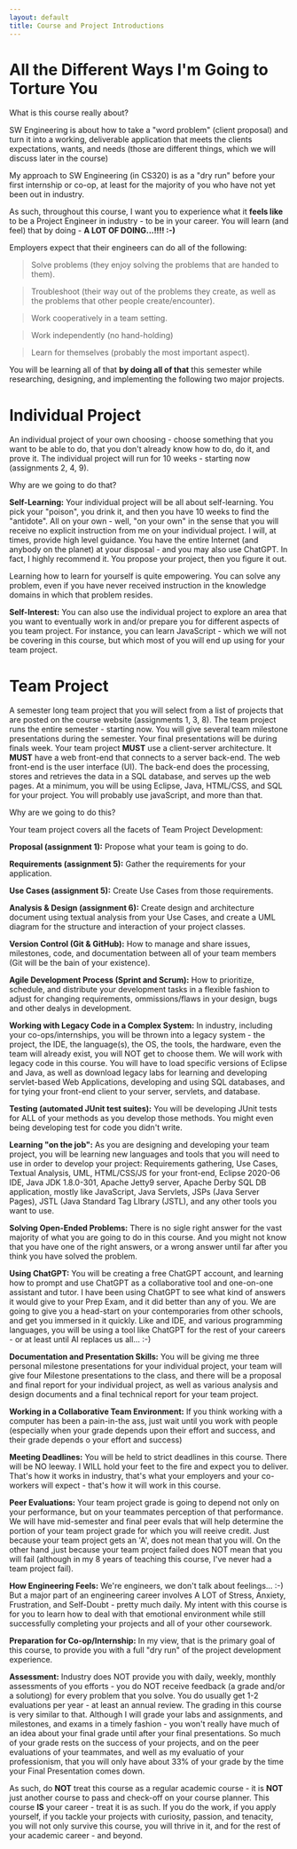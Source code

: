 ```yaml
---
layout: default
title: Course and Project Introductions
---
```


All the Different Ways I'm Going to Torture You
====================================================

What is this course really about?

SW Engineering is about how to take a "word problem" (client proposal) and turn it into a working, deliverable application that meets the clients expectations, wants, and needs (those are different things, which we will discuss later in the course)

My approach to SW Engineering (in CS320) is as a "dry run" before your first internship or co-op, at least for the majority of you who have not yet been out in industry.
   
As such, throughout this course, I want you to experience what it **feels like** to be a Project Engineer in industry - to be in your career.  You will learn (and feel) that by doing - **A LOT OF DOING...!!!!  :-)**

Employers expect that their engineers can do all of the following:

   > Solve problems (they enjoy solving the problems that are handed to them).
   
   > Troubleshoot (their way out of the problems they create, as well as the problems that other people create/encounter).
   
   > Work cooperatively in a team setting.
   
   > Work independently (no hand-holding)
   
   > Learn for themselves (probably the most important aspect).
   
You will be learning all of that **by doing all of that** this semester while researching, designing, and implementing the following two major projects.

Individual Project
==================
An individual project of your own choosing - choose something that you want to be able to do, that you don't already know how to do, do it, and prove it.  The individual project will run for 10 weeks - starting now  (assignments 2, 4, 9).
 
Why are we going to do that?
 
**Self-Learning:** Your individual project will be all about self-learning.  You pick your "poison", you drink it, and then you have 10 weeks to find the "antidote".  All on your own - well, "on your own" in the sense that you will receive no explicit instruction from me on your individual project.  I will, at times, provide high level guidance.  You have the entire Internet (and anybody on the planet) at your disposal - and you may also use ChatGPT.  In fact, I highly recommend it.  You propose your project, then you figure it out.

Learning how to learn for yourself is quite empowering.  You can solve any problem, even if you have never received instruction in the knowledge domains in which that problem resides.

**Self-Interest:** You can also use the individual project to explore an area that you want to eventually work in and/or prepare you for different aspects of you team project.  For instance, you can learn JavaScript - which we will not be covering in this course, but which most of you will end up using for your team project.

Team Project
============
   
A semester long team project that you will select from a list of projects that are posted on the course website (assignments 1, 3, 8).  The team project runs the entire semester - starting now.  You will give several team milestone presentations during the semester.  Your final presentations will be during finals week.  Your team project **MUST** use a client-server architecture.  It **MUST** have a web front-end that connects to a server back-end.  The web front-end is the user interface (UI). The back-end does the processing, stores and retrieves the data in a SQL database, and serves up the web pages.  At a minimum, you will be using Eclipse, Java, HTML/CSS, and SQL for your project.  You will probably use javaScript, and more than that.

Why are we going to do this?
   
Your team project covers all the facets of Team Project Development:

**Proposal (assignment 1):** Propose what your team is going to do.
   
**Requirements (assignment 5):** Gather the requirements for your application.
   
**Use Cases (assignment 5):** Create Use Cases from those requirements.
   
**Analysis & Design (assignment 6):** Create design and architecture document using textual analysis from your Use Cases, and create a UML diagram for the structure and interaction of your project classes.
   
**Version Control (Git & GitHub):** How to manage and share issues, milestones, code, and documentation between all of your team members (Git will be the bain of your existence).
   
**Agile Development Process (Sprint and Scrum):** How to prioritize, schedule, and distribute your development tasks in a flexible fashion to adjust for changing requirements, ommissions/flaws in your design, bugs and other dealys in development.
   
**Working with Legacy Code in a Complex System:** In industry, including your co-ops/internships, you will be thrown into a legacy system - the project, the IDE, the language(s), the OS, the tools, the hardware, even the team will already exist, you will NOT get to choose them.  We will work with legacy code in this course.  You will have to load specific versions of Eclipse and Java, as well as download legacy labs for learning and developing servlet-based Web Applications, developing and using SQL databases, and for tying your front-end client to your server, servlets, and database.
   
**Testing (automated JUnit test suites):** You will be developing JUnit tests for ALL of your methods as you develop those methods.  You might even being developing test for code you didn't write.
   
**Learning "on the job":** As you are designing and developing your team project, you will be learning new languages and tools that you will need to use in order to develop your project: Requirements gathering, Use Cases, Textual Analysis, UML, HTML/CSS/JS for your front-end, Eclipse 2020-06 IDE, Java JDK 1.8.0-301, Apache Jetty9 server, Apache Derby SQL DB application, mostly like JavaScript, Java Servlets, JSPs (Java Server Pages), JSTL (Java Standard Tag LIbrary (JSTL), and any other tools you want to use.
   
**Solving Open-Ended Problems:** There is no sigle right answer for the vast majority of what you are going to do in this course.  And you might not know that you have one of the right answers, or a wrong answer until far after you think you have solved the problem.
   
**Using ChatGPT:** You will be creating a free ChatGPT account, and learning how to prompt and use ChatGPT as a collaborative tool and one-on-one assistant and tutor.  I have been using ChatGPT to see what kind of answers it would give to your Prep Exam, and it did better than any of you.  We are going to give you a head-start on your contemporaries from other schools, and get you immersed in it quickly.  Like and IDE, and various programming languages, you will be using a tool like ChatGPT for the rest of your careers - or at least until AI replaces us all...  :-)
   
**Documentation and Presentation Skills:** You will be giving me three personal milestone presentations for your individual project, your team will give four Milestone presentations to the class, and there will be a proposal and final report for your individual project, as well as various analysis and design documents and a final technical report for your team project.
   
**Working in a Collaborative Team Environment:** If you think working with a computer has been a pain-in-the ass, just wait until you work with people (especially when your grade depends upon their effort and success, and their grade depends o your effort and success)
   
**Meeting Deadlines:** You will be held to strict deadlines in this course.  There will be NO leeway.  I WILL hold your feet to the fire and expect you to deliver.  That's how it works in industry, that's what your employers and your co-workers will expect - that's how it will work in this course.
   
**Peer Evaluations:** Your team project grade is going to depend not only on your performance, but on your teammates perception of that performance.  We will have mid-semester and final peer evals that will help determine the portion of your team project grade for which you will reeive credit.  Just because your team project gets an 'A', does not mean that you will.  On the other hand ,just because your team project failed does NOT mean that you will fail (although in my 8 years of teaching this course, I've never had a team project fail).
   
**How Engineering Feels:** We're engineers, we don't talk about feelings...  :-)  But a major part of an engineering career involves A LOT of Stress, Anxiety, Frustration, and Self-Doubt - pretty much daily.  My intent with this course is for you to learn how to deal with that emotional environment while still successfully completing your projects and all of your other coursework.
   
**Preparation for Co-op/Internship:** In my view, that is the primary goal of this course, to provide you with a full "dry run" of the project development experience.
   
**Assessment:** Industry does NOT provide you with daily, weekly, monthly assessments of you efforts - you do NOT receive feedback (a grade and/or a solutiong) for every problem that you solve.  You do usually get 1-2 evaluations per year - at least an annual review.  The grading in this course is very similar to that.  Although I will grade your labs and assignments, and milestones, and exams in a timely fashion - you won't really have much of an idea about your final grade until after your final presentations.  So much of your grade rests on the success of your projects, and on the peer evaluations of your teammates, and well as my evaluatio of your professionism, that you will only have about 33% of your grade by the time your Final Presentation comes down.
   
As such, do **NOT** treat this course as a regular academic course - it is **NOT** just another course to pass and check-off on your course planner.  This course **IS** your career - treat it is as such.  If you do the work, if you apply yourself, if you tackle your projects with curiosity, passion, and tenacity, you will not only survive this course, you will thrive in it, and for the rest of your academic career - and beyond.